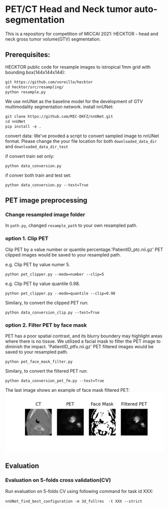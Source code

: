 # PET/CT Head and Neck tumor auto-segmentation

This is a repository for competition of MICCAI 2021: HECKTOR - head and neck gross tumor volume(GTV) segmentation.




## Prerequisites:

HECKTOR public code for resample images to istropical 1mm grid with bounding box(144x144x144):

```
git https://github.com/voreille/hecktor
cd hecktor/src/resampling/
python resample.py
```

We use nnUNet as the baseline model for the development of GTV multimodality segmentation network.
install  nnUNet:
```
git clone https://github.com/MIC-DKFZ/nnUNet.git
cd nnUNet
pip install -e .
```

convert data:
We've provded a script to convert sampled image to nnUNet format. Please change the your file location for both `downloaded_data_dir` and `downloaded_data_dir_test`

if convert train set only:
```
python data_conversion.py
```

if conver both train and test set:
```
python data_conversion.py --test=True
```
## PET image preprocessing 
### Change resampled image folder
In `path.py`, changed `resample_path` to your own resampled path. 

### option 1. Clip PET
Clip PET by a value number or quantile percentage.'PatientID_ptc.nii.gz' PET clipped images would be saved to your resampled path. 

e.g. Clip PET by value numer 5. 
```
python pet_clipper.py --mode=number --clip=5
```
e.g. Clip PET by value quantile 0.98. 
```
python pet_clipper.py --mode=quantile --clip=0.98
```
Similary, to convert the clipped PET run:
```
python data_conversion_clip.py --test=True
```

### option 2. Filter PET by face mask
PET has a poor spatial contrast, and its blurry boundery may highlight areas where there is no tissue. We utilized a facial mask to filter the PET image to diminish the impact.
'PatientID_ptfx.nii.gz' PET filtered images would be saved to your resampled path. 
```
python pet_face_mask_filter.py
```

Similary, to convert the filtered PET run:

```
python data_conversion_pet_fm.py --test=True
```

The last image shows an example of face mask filtered PET:
![image](petfm.png)
## Evaluation
### Evaluation on 5-folds cross validation(CV)
Run evaluation on 5-folds CV using following command for task id XXX:

`nnUNet_find_best_configuration -m 3d_fullres  -t XXX --strict`
